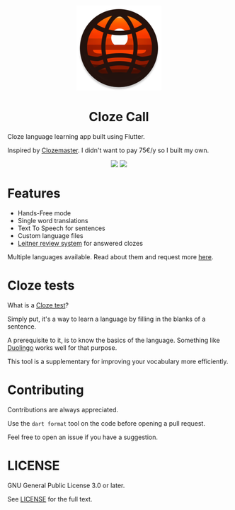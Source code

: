 <p align="center">
    <img src="android/app/src/main/res/mipmap-xxxhdpi/ic_launcher_round.webp" alt="Cloze Call logo">
</p>

<h1 align="center">Cloze Call</h1>

Cloze language learning app built using Flutter.

Inspired by [Clozemaster](https://www.clozemaster.com/). I didn't want to pay 75€/y so I built my own.
<p align="center">
  <img src="https://github.com/user-attachments/assets/10d847ec-7610-4859-b473-52b37ed428bf" width="30%"></img>
  <img src="https://github.com/user-attachments/assets/255c9c7a-d203-4c43-9888-3ac4cc6bc49d" width="30%"></img>
</p>

# Features
- Hands-Free mode
- Single word translations
- Text To Speech for sentences
- Custom language files
- [Leitner review system](https://en.wikipedia.org/wiki/Leitner_system) for answered clozes

Multiple languages available. Read about them and request more [here](https://github.com/dov-vai/ClozeCall-Languages).

# Cloze tests
What is a [Cloze test](https://en.wikipedia.org/wiki/Cloze_test)?

Simply put, it's a way to learn a language by filling in the blanks of a sentence.

A prerequisite to it, is to know the basics of the language. Something like [Duolingo](https://www.duolingo.com/) works well for that purpose.

This tool is a supplementary for improving your vocabulary more efficiently.

# Contributing
Contributions are always appreciated. 

Use the `dart format` tool on the code before opening a pull request.

Feel free to open an issue if you have a suggestion.

# LICENSE
GNU General Public License 3.0 or later.

See [LICENSE](LICENSE) for the full text.
